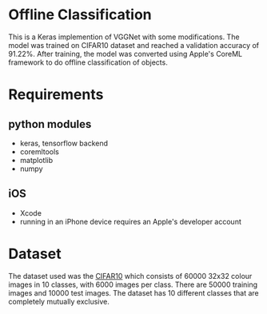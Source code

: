 # Offline Classification

This is a Keras implemention of VGGNet with some modifications. The model was trained on CIFAR10 dataset and reached a validation accuracy of 91.22%. After training, the model was converted using Apple's CoreML framework to do offline classification of objects. 

# Requirements

## python modules

- keras, tensorflow backend
- coremltools
- matplotlib
- numpy

## iOS

- Xcode
- running in an iPhone device requires an Apple's developer account

# Dataset

The dataset used was the [CIFAR10](https://www.cs.toronto.edu/~kriz/cifar.html) which consists of 60000 32x32 colour images in 10 classes, with 6000 images per class. There are 50000 training images and 10000 test images. The dataset has 10 different classes that are completely mutually exclusive.

